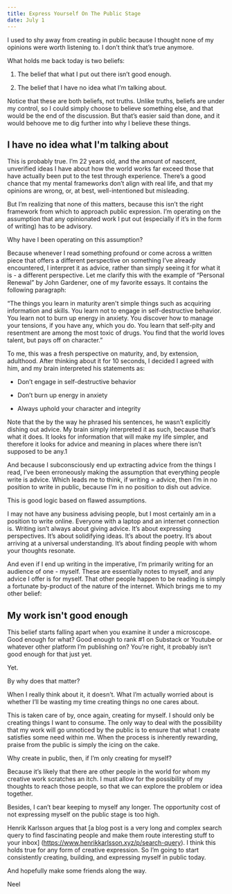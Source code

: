 ```yaml
---
title: Express Yourself On The Public Stage
date: July 1
---
```


I used to shy away from creating in public because I thought none of my opinions were worth listening to. I don’t think that’s true anymore.

What holds me back today is two beliefs:

1. The belief that what I put out there isn’t good enough.

2. The belief that I have no idea what I’m talking about.

Notice that these are both beliefs, not truths. Unlike truths, beliefs are under my control, so I could simply choose to believe something else, and that would be the end of the discussion. But that’s easier said than done, and it would behoove me to dig further into why I believe these things.

## I have no idea what I'm talking about

This is probably true. I’m 22 years old, and the amount of nascent, unverified ideas I have about how the world works far exceed those that have actually been put to the test through experience. There’s a good chance that my mental frameworks don’t align with real life, and that my opinions are wrong, or, at best, well-intentioned but misleading.

But I’m realizing that none of this matters, because this isn’t the right framework from which to approach public expression. I’m operating on the assumption that any opinionated work I put out (especially if it’s in the form of writing) has to be advisory.

Why have I been operating on this assumption?

Because whenever I read something profound or come across a written piece that offers a different perspective on something I’ve already encountered, I interpret it as advice, rather than simply seeing it for what it is - a different perspective. Let me clarify this with the example of “Personal Renewal” by John Gardener, one of my favorite essays. It contains the following paragraph:

“The things you learn in maturity aren't simple things such as acquiring information and skills. You learn not to engage in self-destructive behavior. You learn not to burn up energy in anxiety. You discover how to manage your tensions, if you have any, which you do. You learn that self-pity and resentment are among the most toxic of drugs. You find that the world loves talent, but pays off on character.”

To me, this was a fresh perspective on maturity, and, by extension, adulthood. After thinking about it for 10 seconds, I decided I agreed with him, and my brain interpreted his statements as:

- Don’t engage in self-destructive behavior

- Don’t burn up energy in anxiety

- Always uphold your character and integrity

Note that the by the way he phrased his sentences, he wasn’t explicitly dishing out advice. My brain simply interpreted it as such, because that’s what it does. It looks for information that will make my life simpler, and therefore it looks for advice and meaning in places where there isn’t supposed to be any.1

And because I subconsciously end up extracting advice from the things I read, I’ve been erroneously making the assumption that everything people write is advice. Which leads me to think, if writing = advice, then I’m in no position to write in public, because I’m in no position to dish out advice.

This is good logic based on flawed assumptions.

I may not have any business advising people, but I most certainly am in a position to write online. Everyone with a laptop and an internet connection is. Writing isn’t always about giving advice. It’s about expressing perspectives. It’s about solidifying ideas. It’s about the poetry. It’s about arriving at a universal understanding. It’s about finding people with whom your thoughts resonate.

And even if I end up writing in the imperative, I’m primarily writing for an audience of one - myself. These are essentially notes to myself, and any advice I offer is for myself. That other people happen to be reading is simply a fortunate by-product of the nature of the internet. Which brings me to my other belief:

## My work isn't good enough

This belief starts falling apart when you examine it under a microscope. Good enough for what? Good enough to rank #1 on Substack or Youtube or whatever other platform I’m publishing on? You’re right, it probably isn’t good enough for that just yet.

Yet.

By why does that matter?

When I really think about it, it doesn’t. What I’m actually worried about is whether I’ll be wasting my time creating things no one cares about.

This is taken care of by, once again, creating for myself. I should only be creating things I want to consume. The only way to deal with the possibility that my work will go unnoticed by the public is to ensure that what I create satisfies some need within me. When the process is inherently rewarding, praise from the public is simply the icing on the cake.

Why create in public, then, if I’m only creating for myself?

Because it’s likely that there are other people in the world for whom my creative work scratches an itch. I must allow for the possibility of my thoughts to reach those people, so that we can explore the problem or idea together.

Besides, I can’t bear keeping to myself any longer. The opportunity cost of not expressing myself on the public stage is too high.

Henrik Karlsson argues that [a blog post is a very long and complex search query to find fascinating people and make them route interesting stuff to your inbox] (https://www.henrikkarlsson.xyz/p/search-query). I think this holds true for any form of creative expression. So I’m going to start consistently creating, building, and expressing myself in public today.

And hopefully make some friends along the way.

Neel
